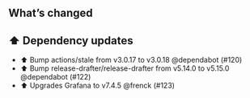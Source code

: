 ## What’s changed

## ⬆️ Dependency updates

- ⬆️ Bump actions/stale from v3.0.17 to v3.0.18 @dependabot (#120)
- ⬆️ Bump release-drafter/release-drafter from v5.14.0 to v5.15.0 @dependabot (#122)
- ⬆️ Upgrades Grafana to v7.4.5 @frenck (#123)
